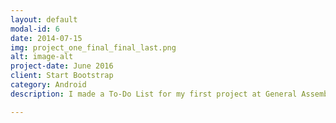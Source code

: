 ```yaml
---
layout: default
modal-id: 6
date: 2014-07-15
img: project_one_final_final_last.png
alt: image-alt
project-date: June 2016
client: Start Bootstrap
category: Android 
description: I made a To-Do List for my first project at General Assembly's Bootcamp. <a href="https://sellfy.com/p/8Q9P/jV3VZ/">Flat Icons</a>. On their website, you can download their free set with 16 icons, or you can purchase the entire set with 146 icons for only $12!

---
```

